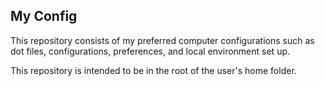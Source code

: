 My Config
---

This repository consists of my preferred computer configurations such as dot files, configurations, preferences, and local environment set up.

This repository is intended to be in the root of the user's home folder.
